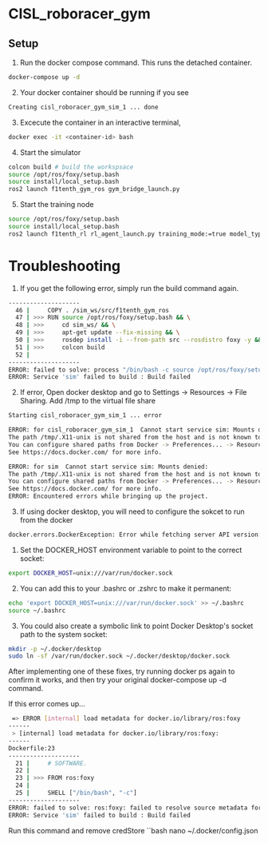 # CISL_roboracer_gym
## Setup

1. Run the docker compose command. This runs the detached container. 
```bash
docker-compose up -d
```

2. Your docker container should be running if you see
```bash
Creating cisl_roboracer_gym_sim_1 ... done
```

3. Excecute the container in an interactive terminal,
```bash
docker exec -it <container-id> bash
```
4. Start the simulator
```bash
colcon build # build the workspsace
source /opt/ros/foxy/setup.bash
source install/local_setup.bash
ros2 launch f1tenth_gym_ros gym_bridge_launch.py
```

5. Start the training node
```bash
source /opt/ros/foxy/setup.bash
source install/local_setup.bash
ros2 launch f1tenth_rl rl_agent_launch.py training_mode:=true model_type:=dqn
```



# Troubleshooting

1. If you get the following error, simply run the build command again.
```bash
--------------------
  46 |     COPY . /sim_ws/src/f1tenth_gym_ros
  47 | >>> RUN source /opt/ros/foxy/setup.bash && \
  48 | >>>     cd sim_ws/ && \
  49 | >>>     apt-get update --fix-missing && \
  50 | >>>     rosdep install -i --from-path src --rosdistro foxy -y && \
  51 | >>>     colcon build
  52 |     
--------------------
ERROR: failed to solve: process "/bin/bash -c source /opt/ros/foxy/setup.bash &&     cd sim_ws/ &&     apt-get update --fix-missing &&     rosdep install -i --from-path src --rosdistro foxy -y &&     colcon build" did not complete successfully: exit code: 1
ERROR: Service 'sim' failed to build : Build failed
```
2. If error, Open docker desktop and go to Settings → Resources → File Sharing. Add /tmp to the virtual file share
```bash
Starting cisl_roboracer_gym_sim_1 ... error

ERROR: for cisl_roboracer_gym_sim_1  Cannot start service sim: Mounts denied: 
The path /tmp/.X11-unix is not shared from the host and is not known to Docker.
You can configure shared paths from Docker -> Preferences... -> Resources -> File Sharing.
See https://docs.docker.com/ for more info.

ERROR: for sim  Cannot start service sim: Mounts denied: 
The path /tmp/.X11-unix is not shared from the host and is not known to Docker.
You can configure shared paths from Docker -> Preferences... -> Resources -> File Sharing.
See https://docs.docker.com/ for more info.
ERROR: Encountered errors while bringing up the project.
```
3. If using docker desktop, you will need to configure the sokcet to run from the docker 
```bash
docker.errors.DockerException: Error while fetching server API version: ('Connection aborted.', ConnectionRefusedError(111, 'Connection refused'))
```
1. Set the DOCKER_HOST environment variable to point to the correct socket:
```bash
export DOCKER_HOST=unix:///var/run/docker.sock
```

2. You can add this to your .bashrc or .zshrc to make it permanent:
```bash
echo 'export DOCKER_HOST=unix:///var/run/docker.sock' >> ~/.bashrc
source ~/.bashrc
```

3. You could also create a symbolic link to point Docker Desktop's socket path to the system socket:
```bash
mkdir -p ~/.docker/desktop
sudo ln -sf /var/run/docker.sock ~/.docker/desktop/docker.sock
```

After implementing one of these fixes, try running docker ps again to confirm it works, and then try your original docker-compose up -d command.

If this error comes up...

```bash
 => ERROR [internal] load metadata for docker.io/library/ros:foxy                                                                            0.2s
------
 > [internal] load metadata for docker.io/library/ros:foxy:
------
Dockerfile:23
--------------------
  21 |     # SOFTWARE.
  22 |     
  23 | >>> FROM ros:foxy
  24 |     
  25 |     SHELL ["/bin/bash", "-c"]
--------------------
ERROR: failed to solve: ros:foxy: failed to resolve source metadata for docker.io/library/ros:foxy: error getting credentials - err: exec: "docker-credential-desktop": executable file not found in $PATH, out: ``
ERROR: Service 'sim' failed to build : Build failed
```
Run this command and remove credStore
``bash
nano ~/.docker/config.json
```
